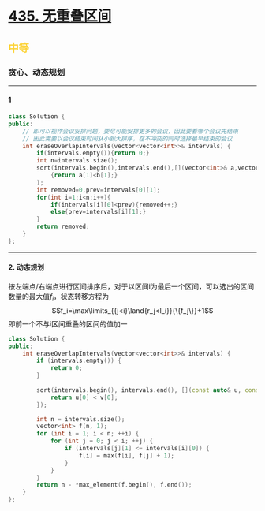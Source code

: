 # [435. 无重叠区间](https://leetcode.cn/problems/non-overlapping-intervals/)  
## <font color=#FCD337>中等</font>  
### **贪心、动态规划**
***
#### 1
```cpp
class Solution {
public:
    // 即可以视作会议安排问题，要尽可能安排更多的会议，因此要看哪个会议先结束
    // 因此需要以会议结束时间从小到大排序，在不冲突的同时选择最早结束的会议
    int eraseOverlapIntervals(vector<vector<int>>& intervals) {
        if(intervals.empty()){return 0;}
        int n=intervals.size();
        sort(intervals.begin(),intervals.end(),[](vector<int>& a,vector<int> b)
            {return a[1]<b[1];}
        );
        int removed=0,prev=intervals[0][1];
        for(int i=1;i<n;i++){
            if(intervals[i][0]<prev){removed++;}
            else{prev=intervals[i][1];}
        }
        return removed;
    }
};
```
***
#### 2. 动态规划
按左端点/右端点进行区间排序后，对于以区间i为最后一个区间，可以选出的区间数量的最大值$f_i$，状态转移方程为
$$f_i=\max\limits_{{j<i}\land{r_j<l_i}}{\{f_j\}}+1$$
即前一个不与i区间重叠的区间的值加一
```cpp
class Solution {
public:
    int eraseOverlapIntervals(vector<vector<int>>& intervals) {
        if (intervals.empty()) {
            return 0;
        }
        
        sort(intervals.begin(), intervals.end(), [](const auto& u, const auto& v) {
            return u[0] < v[0];
        });

        int n = intervals.size();
        vector<int> f(n, 1);
        for (int i = 1; i < n; ++i) {
            for (int j = 0; j < i; ++j) {
                if (intervals[j][1] <= intervals[i][0]) {
                    f[i] = max(f[i], f[j] + 1);
                }
            }
        }
        return n - *max_element(f.begin(), f.end());
    }
};
```